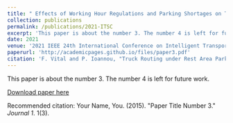 ```yaml
---
title: " Effects of Working Hour Regulations and Parking Shortages on Truck Electrification"
collection: publications
permalink: /publications/2021-ITSC
excerpt: 'This paper is about the number 3. The number 4 is left for future work.'
date: 2021
venue: '2021 IEEE 24th International Conference on Intelligent Transportation Systems (ITSC) (Accepted)'
paperurl: 'http://academicpages.github.io/files/paper3.pdf'
citation: 'F. Vital and P. Ioannou, "Truck Routing under Rest Area Parking Constraints," <i>2021 IEEE 24th International Conference on Intelligent Transportation Systems (ITSC)</i>, 2021 (Accepted)'
---
```

This paper is about the number 3. The number 4 is left for future work.

[Download paper here](http://academicpages.github.io/files/paper3.pdf)

Recommended citation: Your Name, You. (2015). "Paper Title Number 3." <i>Journal 1</i>. 1(3).